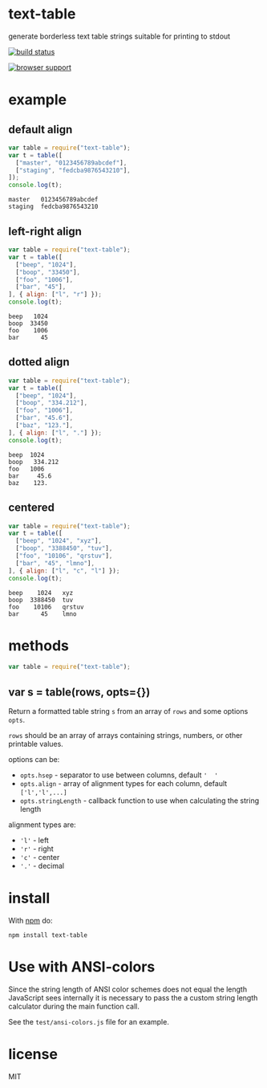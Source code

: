 # text-table

generate borderless text table strings suitable for printing to stdout

[![build status](https://secure.travis-ci.org/substack/text-table.png)](http://travis-ci.org/substack/text-table)

[![browser support](https://ci.testling.com/substack/text-table.png)](http://ci.testling.com/substack/text-table)

# example

## default align

```js
var table = require("text-table");
var t = table([
  ["master", "0123456789abcdef"],
  ["staging", "fedcba9876543210"],
]);
console.log(t);
```

```
master   0123456789abcdef
staging  fedcba9876543210
```

## left-right align

```js
var table = require("text-table");
var t = table([
  ["beep", "1024"],
  ["boop", "33450"],
  ["foo", "1006"],
  ["bar", "45"],
], { align: ["l", "r"] });
console.log(t);
```

```
beep   1024
boop  33450
foo    1006
bar      45
```

## dotted align

```js
var table = require("text-table");
var t = table([
  ["beep", "1024"],
  ["boop", "334.212"],
  ["foo", "1006"],
  ["bar", "45.6"],
  ["baz", "123."],
], { align: ["l", "."] });
console.log(t);
```

```
beep  1024
boop   334.212
foo   1006
bar     45.6
baz    123.
```

## centered

```js
var table = require("text-table");
var t = table([
  ["beep", "1024", "xyz"],
  ["boop", "3388450", "tuv"],
  ["foo", "10106", "qrstuv"],
  ["bar", "45", "lmno"],
], { align: ["l", "c", "l"] });
console.log(t);
```

```
beep    1024   xyz
boop  3388450  tuv
foo    10106   qrstuv
bar      45    lmno
```

# methods

```js
var table = require("text-table");
```

## var s = table(rows, opts={})

Return a formatted table string `s` from an array of `rows` and some options
`opts`.

`rows` should be an array of arrays containing strings, numbers, or other
printable values.

options can be:

- `opts.hsep` - separator to use between columns, default `'  '`
- `opts.align` - array of alignment types for each column, default
  `['l','l',...]`
- `opts.stringLength` - callback function to use when calculating the string
  length

alignment types are:

- `'l'` - left
- `'r'` - right
- `'c'` - center
- `'.'` - decimal

# install

With [npm](https://npmjs.org) do:

```
npm install text-table
```

# Use with ANSI-colors

Since the string length of ANSI color schemes does not equal the length
JavaScript sees internally it is necessary to pass the a custom string length
calculator during the main function call.

See the `test/ansi-colors.js` file for an example.

# license

MIT

